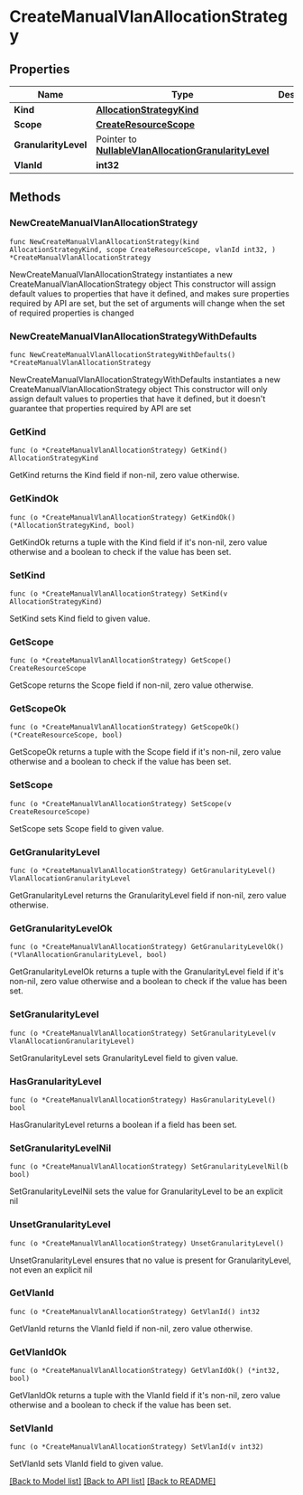 # CreateManualVlanAllocationStrategy

## Properties

Name | Type | Description | Notes
------------ | ------------- | ------------- | -------------
**Kind** | [**AllocationStrategyKind**](AllocationStrategyKind.md) |  | 
**Scope** | [**CreateResourceScope**](CreateResourceScope.md) |  | 
**GranularityLevel** | Pointer to [**NullableVlanAllocationGranularityLevel**](VlanAllocationGranularityLevel.md) |  | [optional] 
**VlanId** | **int32** |  | 

## Methods

### NewCreateManualVlanAllocationStrategy

`func NewCreateManualVlanAllocationStrategy(kind AllocationStrategyKind, scope CreateResourceScope, vlanId int32, ) *CreateManualVlanAllocationStrategy`

NewCreateManualVlanAllocationStrategy instantiates a new CreateManualVlanAllocationStrategy object
This constructor will assign default values to properties that have it defined,
and makes sure properties required by API are set, but the set of arguments
will change when the set of required properties is changed

### NewCreateManualVlanAllocationStrategyWithDefaults

`func NewCreateManualVlanAllocationStrategyWithDefaults() *CreateManualVlanAllocationStrategy`

NewCreateManualVlanAllocationStrategyWithDefaults instantiates a new CreateManualVlanAllocationStrategy object
This constructor will only assign default values to properties that have it defined,
but it doesn't guarantee that properties required by API are set

### GetKind

`func (o *CreateManualVlanAllocationStrategy) GetKind() AllocationStrategyKind`

GetKind returns the Kind field if non-nil, zero value otherwise.

### GetKindOk

`func (o *CreateManualVlanAllocationStrategy) GetKindOk() (*AllocationStrategyKind, bool)`

GetKindOk returns a tuple with the Kind field if it's non-nil, zero value otherwise
and a boolean to check if the value has been set.

### SetKind

`func (o *CreateManualVlanAllocationStrategy) SetKind(v AllocationStrategyKind)`

SetKind sets Kind field to given value.


### GetScope

`func (o *CreateManualVlanAllocationStrategy) GetScope() CreateResourceScope`

GetScope returns the Scope field if non-nil, zero value otherwise.

### GetScopeOk

`func (o *CreateManualVlanAllocationStrategy) GetScopeOk() (*CreateResourceScope, bool)`

GetScopeOk returns a tuple with the Scope field if it's non-nil, zero value otherwise
and a boolean to check if the value has been set.

### SetScope

`func (o *CreateManualVlanAllocationStrategy) SetScope(v CreateResourceScope)`

SetScope sets Scope field to given value.


### GetGranularityLevel

`func (o *CreateManualVlanAllocationStrategy) GetGranularityLevel() VlanAllocationGranularityLevel`

GetGranularityLevel returns the GranularityLevel field if non-nil, zero value otherwise.

### GetGranularityLevelOk

`func (o *CreateManualVlanAllocationStrategy) GetGranularityLevelOk() (*VlanAllocationGranularityLevel, bool)`

GetGranularityLevelOk returns a tuple with the GranularityLevel field if it's non-nil, zero value otherwise
and a boolean to check if the value has been set.

### SetGranularityLevel

`func (o *CreateManualVlanAllocationStrategy) SetGranularityLevel(v VlanAllocationGranularityLevel)`

SetGranularityLevel sets GranularityLevel field to given value.

### HasGranularityLevel

`func (o *CreateManualVlanAllocationStrategy) HasGranularityLevel() bool`

HasGranularityLevel returns a boolean if a field has been set.

### SetGranularityLevelNil

`func (o *CreateManualVlanAllocationStrategy) SetGranularityLevelNil(b bool)`

 SetGranularityLevelNil sets the value for GranularityLevel to be an explicit nil

### UnsetGranularityLevel
`func (o *CreateManualVlanAllocationStrategy) UnsetGranularityLevel()`

UnsetGranularityLevel ensures that no value is present for GranularityLevel, not even an explicit nil
### GetVlanId

`func (o *CreateManualVlanAllocationStrategy) GetVlanId() int32`

GetVlanId returns the VlanId field if non-nil, zero value otherwise.

### GetVlanIdOk

`func (o *CreateManualVlanAllocationStrategy) GetVlanIdOk() (*int32, bool)`

GetVlanIdOk returns a tuple with the VlanId field if it's non-nil, zero value otherwise
and a boolean to check if the value has been set.

### SetVlanId

`func (o *CreateManualVlanAllocationStrategy) SetVlanId(v int32)`

SetVlanId sets VlanId field to given value.



[[Back to Model list]](../README.md#documentation-for-models) [[Back to API list]](../README.md#documentation-for-api-endpoints) [[Back to README]](../README.md)


